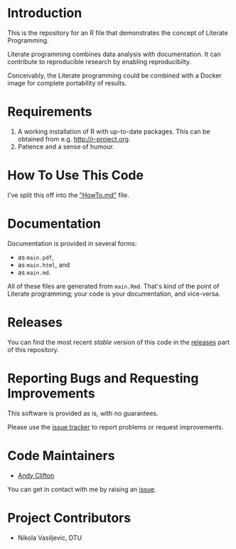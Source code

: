 # Introduction
This is the repository for an R file that demonstrates the concept of Literate Programming.

Literate programming combines data analysis with documentation. It can contribute to reproducible research by enabling reproducibilty.

Conceivably, the Literate programming could be combined with a Docker image for complete portability of results.

# Requirements
1. A working installation of R with up-to-date packages. This can be obtained from e.g. http://r-project.org.
2. Patience and a sense of humour.

# How To Use This Code
I've split this off into the ["HowTo.md"](HowTo.md) file.

# Documentation
Documentation is provided in several forms:

* as `main.pdf`,
* as `main.html`, and
* as `main.md`.

All of these files are generated from `main.Rmd`. That's kind of the point of Literate programming; your code is your documentation, and vice-versa.

# Releases
You can find the most recent _stable_ version of this code in the [releases](../../releases) part of this repository.

# Reporting Bugs and Requesting Improvements
This software is provided as is, with no guarantees.

Please use the [issue tracker](../../issues) to report problems or request improvements.

# Code Maintainers

* [Andy Clifton](./)

You can get in contact with me by raising an [issue](../../issues).

# Project Contributors
* Nikola Vasiljevic, DTU
